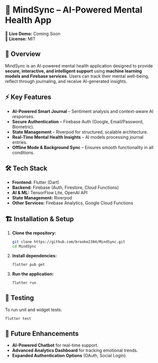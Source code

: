 # 🚀 MindSync – AI-Powered Mental Health App  
🔗 **Live Demo:** Coming Soon  
📜 **License:** MIT  

## 📌 Overview  
MindSync is an AI-powered mental health application designed to provide **secure, interactive, and intelligent support** using **machine learning models and Firebase services**. Users can track their mental well-being, reflect through journaling, and receive AI-generated insights.

## ⚡ Key Features  
- **AI-Powered Smart Journal** – Sentiment analysis and context-aware AI responses.  
- **Secure Authentication** – Firebase Auth (Google, Email/Password, Biometric).  
- **State Management** – Riverpod for structured, scalable architecture.  
- **Real-Time Mental Health Insights** – AI models processing journal entries.  
- **Offline Mode & Background Sync** – Ensures smooth functionality in all conditions.  

## 🛠 Tech Stack  
- **Frontend:** Flutter (Dart)  
- **Backend:** Firebase (Auth, Firestore, Cloud Functions)  
- **AI & ML:** TensorFlow Lite, OpenAI API  
- **State Management:** Riverpod  
- **Other Services:** Firebase Analytics, Google Cloud Functions  

## 🏗 Installation & Setup  
1. **Clone the repository:**  
   ```sh
   git clone https://github.com/brooke2384/MindSync.git
   cd MindSync
   ```  
2. **Install dependencies:**  
   ```sh
   flutter pub get
   ```  
3. **Run the application:**  
   ```sh
   flutter run
   ```  

## 🧪 Testing  
To run unit and widget tests:  
```sh
flutter test
```  

## 🚀 Future Enhancements  
- **AI-Powered Chatbot** for real-time support.  
- **Advanced Analytics Dashboard** for tracking emotional trends.  
- **Expanded Authentication Options** (OAuth, Social Login).  


